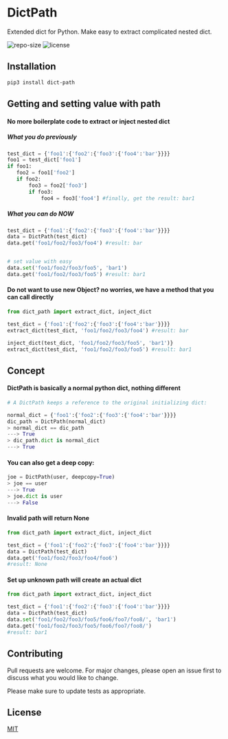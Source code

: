 # DictPath
Extended dict for Python. 
Make easy to extract complicated nested dict.

![repo-size](https://img.shields.io/github/repo-size/maztohir/dict-path)
![license](https://img.shields.io/github/license/maztohir/dict-path)

## Installation
```bash
pip3 install dict-path
```

## Getting and setting value with path

#### No more boilerplate code to extract or inject nested dict
##### What you do previously
```python
test_dict = {'foo1':{'foo2':{'foo3':{'foo4':'bar'}}}}
foo1 = test_dict['foo1']
if foo1:
   foo2 = foo1['foo2']
   if foo2:
       foo3 = foo2['foo3']
       if foo3:
           foo4 = foo3['foo4'] #finally, get the result: bar1
```
##### What you can do NOW
```python
test_dict = {'foo1':{'foo2':{'foo3':{'foo4':'bar'}}}}
data = DictPath(test_dict)
data.get('foo1/foo2/foo3/foo4') #result: bar


# set value with easy
data.set('foo1/foo2/foo3/foo5', 'bar1')
data.get('foo1/foo2/foo3/foo5') #result: bar1
```

#### Do not want to use new Object? no worries, we have a method that you can call directly

```python
from dict_path import extract_dict, inject_dict

test_dict = {'foo1':{'foo2':{'foo3':{'foo4':'bar'}}}}
extract_dict(test_dict, 'foo1/foo2/foo3/foo4') #result: bar

inject_dict(test_dict, 'foo1/foo2/foo3/foo5', 'bar1')}
extract_dict(test_dict, 'foo1/foo2/foo3/foo5') #result: bar1
```

## Concept
#### DictPath is basically a normal python dict, nothing different
```python
# A DictPath keeps a reference to the original initializing dict:

normal_dict = {'foo1':{'foo2':{'foo3':{'foo4':'bar'}}}}
dic_path = DictPath(normal_dict)
> normal_dict == dic_path
---> True
> dic_path.dict is normal_dict
---> True
```

#### You can also get a deep copy:
```python
joe = DictPath(user, deepcopy=True)
> joe == user
---> True
> joe.dict is user
---> False
```

#### Invalid path will return None
```python
from dict_path import extract_dict, inject_dict

test_dict = {'foo1':{'foo2':{'foo3':{'foo4':'bar'}}}}
data = DictPath(test_dict)
data.get('foo1/foo2/foo3/foo4/foo6')
#result: None
```
#### Set up unknown path will create an actual dict
```python
from dict_path import extract_dict, inject_dict

test_dict = {'foo1':{'foo2':{'foo3':{'foo4':'bar'}}}}
data = DictPath(test_dict)
data.set('foo1/foo2/foo3/foo5/foo6/foo7/foo8/', 'bar1')
data.get('foo1/foo2/foo3/foo5/foo6/foo7/foo8/')
#result: bar1
```
## Contributing
Pull requests are welcome. For major changes, please open an issue first to discuss what you would like to change.

Please make sure to update tests as appropriate.

## License
[MIT](https://choosealicense.com/licenses/mit/)